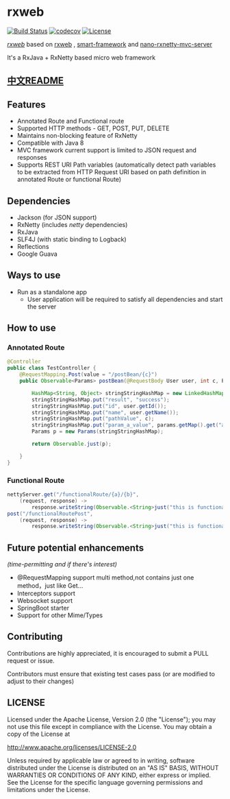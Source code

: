 # rxweb

[![Build Status](https://travis-ci.org/zhangjessey/rxweb.svg?branch=master)](https://travis-ci.org/zhangjessey/rxweb)
[![codecov](https://codecov.io/gh/zhangjessey/rxweb/branch/master/graph/badge.svg)](https://codecov.io/gh/zhangjessey/rxweb)
[![License](https://img.shields.io/badge/License-Apache%202.0-blue.svg)](https://opensource.org/licenses/Apache-2.0)

*[rxweb](https://github.com/zhangjessey/rxweb)* based on [rxweb](https://github.com/sdeleuze/rxweb) , [smart-framework](https://gitee.com/huangyong/smart-framework) and [nano-rxnetty-mvc-server](https://bitbucket.org/gt_tech/nano-rxnetty-mvc-server/)

It's a RxJava + RxNetty based micro web framework

## [中文README](https://github.com/zhangjessey/rxweb/blob/master/README-CN.md)

## Features
* Annotated Route and Functional route
* Supported HTTP methods - GET, POST, PUT, DELETE
* Maintains non-blocking feature of RxNetty
* Compatible with Java 8
* MVC framework current support is limited to JSON request and responses
* Supports REST URI Path variables (automatically detect path variables to be extracted from HTTP Request URI based on path definition in annotated Route or functional Route)

## Dependencies
* Jackson (for JSON support)
* RxNetty (includes *netty* dependencies)
* RxJava
* SLF4J (with static binding to Logback)
* Reflections
* Google Guava

## Ways to use

* Run as a standalone app
    * User application will be required to satisfy all dependencies and start the server

## How to use
### Annotated Route

```java
@Controller
public class TestController {
    @RequestMapping.Post(value = "/postBean/{c}")
    public Observable<Params> postBean(@RequestBody User user, int c, Params params) {

        HashMap<String, Object> stringStringHashMap = new LinkedHashMap<>(5);
        stringStringHashMap.put("result", "success");
        stringStringHashMap.put("id", user.getId());
        stringStringHashMap.put("name", user.getName());
        stringStringHashMap.put("pathValue", c);
        stringStringHashMap.put("param_a_value", params.getMap().get("a"));
        Params p = new Params(stringStringHashMap);

        return Observable.just(p);

    }
}
```

### Functional Route

```java
nettyServer.get("/functionalRoute/{a}/{b}", 
	(request, response) -> 
		response.writeString(Observable.<String>just("this is functionalRoute".concat(request.getUrlParams().toString())))).
post("/functionalRoutePost", 
	(request, response) -> 
		response.writeString(Observable.<String>just("this is functionalRoutePost")));
```

## Future potential enhancements
*(time-permitting and if there's interest)*

* @RequestMapping support multi method,not contains just one method，just like Get...
* Interceptors support
* Websocket support
* SpringBoot starter
* Support for other Mime/Types

## Contributing
Contributions are highly appreciated, it is encouraged to submit a PULL request or issue.

Contributors must ensure that existing test cases pass (or are modified to adjust to their changes)

## LICENSE
Licensed under the Apache License, Version 2.0 (the "License"); you may not use this file except in compliance with the License. You may obtain a copy of the License at

http://www.apache.org/licenses/LICENSE-2.0

Unless required by applicable law or agreed to in writing, software distributed under the License is distributed on an "AS IS" BASIS, WITHOUT WARRANTIES OR CONDITIONS OF ANY KIND, either express or implied. See the License for the specific language governing permissions and limitations under the License.
